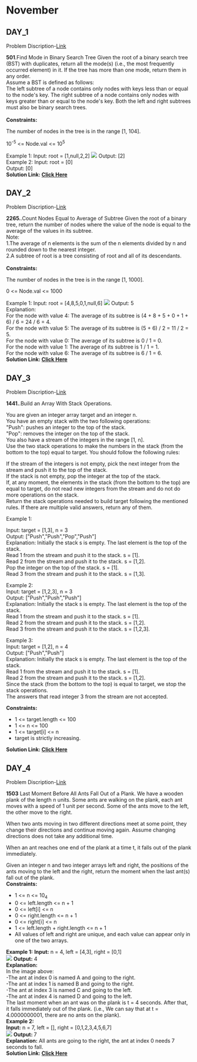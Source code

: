 <h1>November</h1>
<h2>DAY_1</h2>
<p>Problem Discription-<a href="https://leetcode.com/problems/find-mode-in-binary-search-tree/description/?envType=daily-question&envId=2023-11-01">Link</a></p>
<div>
<p>
<strong>501</strong>.Find Mode in Binary Search Tree
Given the root of a binary search tree (BST) with duplicates, return all the mode(s) (i.e., the most frequently occurred element) in it.
If the tree has more than one mode, return them in any order.
<br>
Assume a BST is defined as follows:
<br>
The left subtree of a node contains only nodes with keys less than or equal to the node's key.
The right subtree of a node contains only nodes with keys greater than or equal to the node's key.
Both the left and right subtrees must also be binary search trees.
<br>
<br>
<strong>Constraints:</strong>
<p>The number of nodes in the tree is in the range [1, 104].</p>
<p>10<sup>-5</sup> <= Node.val <= 10<sup>5</sup></p>
</p>
</div>
Example 1:
Input: root = [1,null,2,2]
<img src="https://assets.leetcode.com/uploads/2021/03/11/mode-tree.jpg" >
Output: [2]<br>
Example 2:
Input: root = [0]<br>
Output: [0]
<br>
<Strong>Solution Link:  <a href="https://github.com/BVARUNTEJA/LeetCode-POD/commit/46ad8412cb070df5b0ff27ef777a2c81dac6bd01">Click Here</a></Strong>
<br>
 
<h2>DAY_2</h2>
<p>Problem Discription-<a href="https://leetcode.com/problems/count-nodes-equal-to-average-of-subtree/description/?envType=daily-question&envId=2023-11-02">Link</a></p>
<div>
<p>
<strong>2265.</strong>.Count Nodes Equal to Average of Subtree
Given the root of a binary tree, return the number of nodes where the value of the node is equal to the average of the values in its subtree.
<br>
Note:
<br>
1.The average of n elements is the sum of the n elements divided by n and rounded down to the nearest integer.<br>
2.A subtree of root is a tree consisting of root and all of its descendants.
<br>
<br>
<strong>Constraints:</strong>
<p>The number of nodes in the tree is in the range [1, 1000]. </p>
<p> 0 <= Node.val <= 1000</p>
</p>
</div>
Example 1:
Input: root = [4,8,5,0,1,null,6]
<img src="https://assets.leetcode.com/uploads/2022/03/15/image-20220315203925-1.png" >
Output: 5<br>
Explanation: <br>
For the node with value 4: The average of its subtree is (4 + 8 + 5 + 0 + 1 + 6) / 6 = 24 / 6 = 4.<br>
For the node with value 5: The average of its subtree is (5 + 6) / 2 = 11 / 2 = 5.<br>
For the node with value 0: The average of its subtree is 0 / 1 = 0.<br>
For the node with value 1: The average of its subtree is 1 / 1 = 1.<br>
For the node with value 6: The average of its subtree is 6 / 1 = 6.<br>
<Strong>Solution Link:  <a href="https://github.com/BVARUNTEJA/LeetCode-POD/blob/November-2023/02-11-2023.py">Click Here</a></Strong>
 <br>
  
<h2>DAY_3</h2>
<p>Problem Discription-<a href="https://leetcode.com/problems/build-an-array-with-stack-operations/description/?envType=daily-question&envId=2023-11-03">Link</a></p>
<strong>1441.</strong>.Build an Array With Stack Operations.<br>

You are given an integer array target and an integer n.<br>
You have an empty stack with the two following operations:<br>
"Push": pushes an integer to the top of the stack.<br>
"Pop": removes the integer on the top of the stack.<br>
You also have a stream of the integers in the range [1, n].<br>
Use the two stack operations to make the numbers in the stack (from the bottom to the top) equal to target. You should follow the following rules:<br>

If the stream of the integers is not empty, pick the next integer from the stream and push it to the top of the stack.<br>
If the stack is not empty, pop the integer at the top of the stack.<br>
If, at any moment, the elements in the stack (from the bottom to the top) are equal to target, do not read new integers from the stream and do not do more operations on the stack.<br>
Return the stack operations needed to build target following the mentioned rules. If there are multiple valid answers, return any of them.<br>

 

Example 1:<br>

Input: target = [1,3], n = 3<br>
Output: ["Push","Push","Pop","Push"]<br>
Explanation: Initially the stack s is empty. The last element is the top of the stack.<br>
Read 1 from the stream and push it to the stack. s = [1].<br>
Read 2 from the stream and push it to the stack. s = [1,2].<br>
Pop the integer on the top of the stack. s = [1].<br>
Read 3 from the stream and push it to the stack. s = [1,3].<br>

Example 2:<br>
Input: target = [1,2,3], n = 3<br>
Output: ["Push","Push","Push"]<br>
Explanation: Initially the stack s is empty. The last element is the top of the stack.<br>
Read 1 from the stream and push it to the stack. s = [1].<br>
Read 2 from the stream and push it to the stack. s = [1,2].<br>
Read 3 from the stream and push it to the stack. s = [1,2,3].<br>

Example 3:<br>
Input: target = [1,2], n = 4<br>
Output: ["Push","Push"]<br>
Explanation: Initially the stack s is empty. The last element is the top of the stack.<br>
Read 1 from the stream and push it to the stack. s = [1].<br>
Read 2 from the stream and push it to the stack. s = [1,2].<br>
Since the stack (from the bottom to the top) is equal to target, we stop the stack operations.<br>
The answers that read integer 3 from the stream are not accepted.<br>

<strong>Constraints:</strong>
<ul>
  <li>1 <= target.length <= 100</li>
  <li>1 <= n <= 100</li>
  <li>1 <= target[i] <= n</li>
  <li>target is strictly increasing.</li>
</ul>
<Strong>Solution Link:  <a href="https://github.com/BVARUNTEJA/LeetCode-POD/blob/November-2023/03-11-2023.py">Click Here</a></Strong>
 <br>

<h2>DAY_4</h2>
<p>Problem Discription-<a href="https://leetcode.com/problems/last-moment-before-all-ants-fall-out-of-a-plank/description/">Link</a></p>
<div>
<p>
<strong>1503</strong> Last Moment Before All Ants Fall Out of a Plank.
We have a wooden plank of the length n units. Some ants are walking on the plank, each ant moves with a speed of 1 unit per second. Some of the ants move to the left, the other move to the right.

When two ants moving in two different directions meet at some point, they change their directions and continue moving again. Assume changing directions does not take any additional time.

When an ant reaches one end of the plank at a time t, it falls out of the plank immediately.

Given an integer n and two integer arrays left and right, the positions of the ants moving to the left and the right, return the moment when the last ant(s) fall out of the plank.
<br>
<strong>Constraints:</strong>
<ul>
  <li>1 <= n <= 10<sub>4</sub></li>
  <li>0 <= left.length <= n + 1</li>
  <li>0 <= left[i] <= n</li>
  <li>0 <= right.length <= n + 1</li>
  <li>0 <= right[i] <= n</li>
   <li>1 <= left.length + right.length <= n + 1</li>
   <li>All values of left and right are unique, and each value can appear only in one of the two arrays.</li>
</ul>
</p>
</div>
<strong>Example 1:</strong> 
<strong>Input:</strong>  n = 4, left = [4,3], right = [0,1] <br>
<img src="https://assets.leetcode.com/uploads/2020/06/17/ants.jpg" >
<strong>Output:</strong> 4<br>
<strong>Explanation:</strong><br>
In the image above:<br>
-The ant at index 0 is named A and going to the right.<br>
-The ant at index 1 is named B and going to the right.<br>
-The ant at index 3 is named C and going to the left.<br>
-The ant at index 4 is named D and going to the left.<br>
The last moment when an ant was on the plank is t = 4 seconds. After that, it falls immediately out of the plank. (i.e., We can say that at t = 4.0000000001, there are no ants on the plank).<br>
<strong>Example 2:</strong><br>
<strong>Input:</strong> n = 7, left = [], right = [0,1,2,3,4,5,6,7]<br>
<img src="https://assets.leetcode.com/uploads/2020/06/17/ants2.jpg" >
<strong> Output: </strong>7<br>
<strong>Explanation:</strong> All ants are going to the right, the ant at index 0 needs 7 seconds to fall.<br>
<Strong>Solution Link:  <a href="https://github.com/BVARUNTEJA/LeetCode-POD/blob/November-2023/04-11-2023.py">Click Here</a></Strong>
 <br>


